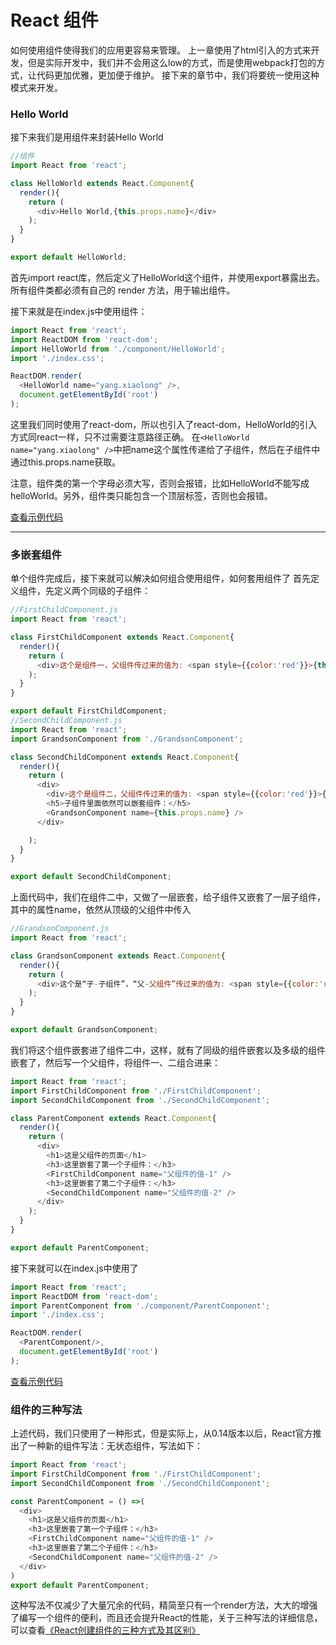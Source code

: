 # React 组件
如何使用组件使得我们的应用更容易来管理。
上一章使用了html引入的方式来开发，但是实际开发中，我们并不会用这么low的方式，而是使用webpack打包的方式，让代码更加优雅，更加便于维护。
接下来的章节中，我们将要统一使用这种模式来开发。

### Hello World
接下来我们是用组件来封装Hello World
``` javascript
//组件
import React from 'react';

class HelloWorld extends React.Component{
  render(){
    return (
      <div>Hello World,{this.props.name}</div>
    );
  }
}

export default HelloWorld;
```
首先import react库，然后定义了HelloWorld这个组件，并使用export暴露出去。
所有组件类都必须有自己的 render 方法，用于输出组件。

接下来就是在index.js中使用组件：
``` javascript
import React from 'react';
import ReactDOM from 'react-dom';
import HelloWorld from './component/HelloWorld';
import './index.css';

ReactDOM.render(
  <HelloWorld name="yang.xiaolong" />,
  document.getElementById('root')
);
```
这里我们同时使用了react-dom，所以也引入了react-dom，HelloWorld的引入方式同react一样，只不过需要注意路径正确。
在`<HelloWorld name="yang.xiaolong" />`中把name这个属性传递给了子组件，然后在子组件中通过this.props.name获取。

注意，组件类的第一个字母必须大写，否则会报错，比如HelloWorld不能写成helloWorld。另外，组件类只能包含一个顶层标签，否则也会报错。


[查看示例代码](https://github.com/yxl2628/reactjs/blob/master/code/component)

***

### 多嵌套组件
单个组件完成后，接下来就可以解决如何组合使用组件，如何套用组件了
首先定义组件，先定义两个同级的子组件：
```JavaScript
//FirstChildComponent.js
import React from 'react';

class FirstChildComponent extends React.Component{
  render(){
    return (
      <div>这个是组件一，父组件传过来的值为: <span style={{color:'red'}}>{this.props.name}</span></div>
    );
  }
}

export default FirstChildComponent;
//SecondChildComponent.js
import React from 'react';
import GrandsonComponent from './GrandsonComponent';

class SecondChildComponent extends React.Component{
  render(){
    return (
      <div>
        <div>这个是组件二，父组件传过来的值为: <span style={{color:'red'}}>{this.props.name}</span></div>
        <h5>子组件里面依然可以嵌套组件：</h5>
        <GrandsonComponent name={this.props.name} />
      </div>

    );
  }
}

export default SecondChildComponent;
```
上面代码中，我们在组件二中，又做了一层嵌套，给子组件又嵌套了一层子组件，其中的属性name，依然从顶级的父组件中传入
```JavaScript
//GrandsonComponent.js
import React from 'react';

class GrandsonComponent extends React.Component{
  render(){
    return (
      <div>这个是“子-子组件”，“父-父组件”传过来的值为: <span style={{color:'red'}}>{this.props.name}</span></div>
    );
  }
}

export default GrandsonComponent;
```
我们将这个组件嵌套进了组件二中，这样，就有了同级的组件嵌套以及多级的组件嵌套了，然后写一个父组件，将组件一、二组合进来：
```JavaScript
import React from 'react';
import FirstChildComponent from './FirstChildComponent';
import SecondChildComponent from './SecondChildComponent';

class ParentComponent extends React.Component{
  render(){
    return (
      <div>
        <h1>这是父组件的页面</h1>
        <h3>这里嵌套了第一个子组件：</h3>
        <FirstChildComponent name="父组件的值-1" />
        <h3>这里嵌套了第二个子组件：</h3>
        <SecondChildComponent name="父组件的值-2" />
      </div>
    );
  }
}

export default ParentComponent;
```
接下来就可以在index.js中使用了
```JavaScript
import React from 'react';
import ReactDOM from 'react-dom';
import ParentComponent from './component/ParentComponent';
import './index.css';

ReactDOM.render(
  <ParentComponent/>,
  document.getElementById('root')
);
```
[查看示例代码](https://github.com/yxl2628/reactjs/blob/master/code/multiple_component)

### 组件的三种写法
上述代码，我们只使用了一种形式，但是实际上，从0.14版本以后，React官方推出了一种新的组件写法：无状态组件，写法如下：
```JavaScript
import React from 'react';
import FirstChildComponent from './FirstChildComponent';
import SecondChildComponent from './SecondChildComponent';

const ParentComponent = () =>(
  <div>
    <h1>这是父组件的页面</h1>
    <h3>这里嵌套了第一个子组件：</h3>
    <FirstChildComponent name="父组件的值-1" />
    <h3>这里嵌套了第二个子组件：</h3>
    <SecondChildComponent name="父组件的值-2" />
  </div>
)
export default ParentComponent;
```
这种写法不仅减少了大量冗余的代码，精简至只有一个render方法，大大的增强了编写一个组件的便利，而且还会提升React的性能，关于三种写法的详细信息，可以查看[《React创建组件的三种方式及其区别》](https://github.com/yxl2628/reactjs/blob/master/docs/advanced/React_Component.md)
